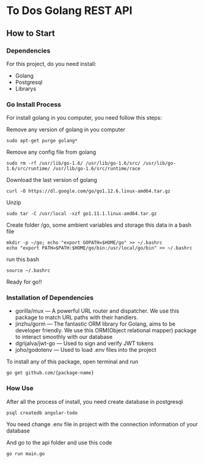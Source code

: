 # To Dos Golang REST API 

## How to Start

### Dependencies 

For this project, do you need install: 

* Golang
* Postgresql
* Librarys

### Go Install Process

For install golang in you computer, you need follow this steps:

Remove any version of golang in you computer
```
sudo apt-get purge golang*
```
Remove any config file from golang
```
sudo rm -rf /usr/lib/go-1.6/ /usr/lib/go-1.6/src/ /usr/lib/go-1.6/src/runtime/ /usr/lib/go-1.6/src/runtime/race
```
Download the last version of golang
```
curl -O https://dl.google.com/go/go1.12.6.linux-amd64.tar.gz
```
Unzip 
```
sudo tar -C /usr/local -xzf go1.11.1.linux-amd64.tar.gz
```
Create folder /go, some ambient variables and storage this data in a bash file
```
mkdir -p ~/go; echo "export GOPATH=$HOME/go" >> ~/.bashrc
echo "export PATH=$PATH:$HOME/go/bin:/usr/local/go/bin" >> ~/.bashrc
```
run this bash
```
source ~/.bashrc
```
Ready for go!!

### Installation of Dependencies 

* gorilla/mux — A powerful URL router and dispatcher. We use this package to match URL paths with their handlers.
* jinzhu/gorm — The fantastic ORM library for Golang, aims to be developer friendly. We use this ORM(Object relational mapper) 		package to interact smoothly with our database
* dgrijalva/jwt-go — Used to sign and verify JWT tokens
* joho/godotenv — Used to load .env files into the project

To install any of this package, open terminal and run

`go get github.com/{package-name}`

### How Use

After all the process of install, you need create database in postgresql

`psql createdb angolar-todo`

You need change .env file in project with the connection information of your database

And go to the api folder and use this code

`go run main.go`
